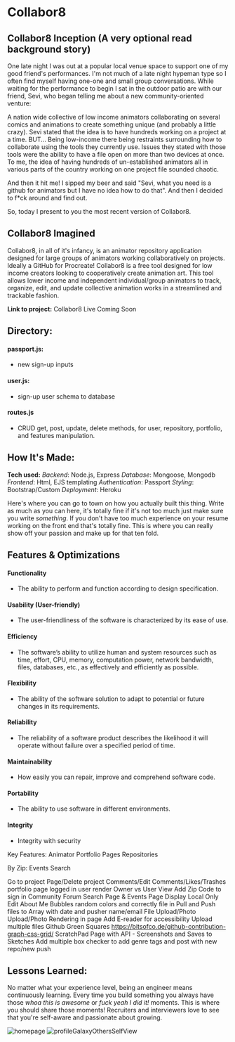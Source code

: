 # Collabor8
## Collabor8 Inception (A very optional read background story)
One late night I was out at a popular local venue space to support one of my good friend's performances. I'm not much of a late night hypeman type so I often find myself having one-one and small group conversations. While waiting for the performance to begin I sat in the outdoor patio are with our friend, Sevi, who began telling me about a new community-oriented venture: 

A nation wide collective of low income animators collaborating on several comics and animations to create something unique (and probably a little crazy).
Sevi stated that the idea is to have hundreds working on a project at a time. BUT...
Being low-income there being restraints surrounding how to collaborate using the tools they currently use. Issues they stated with those tools were the ability to have a file open on more than two devices at once. To me, the idea of having hundreds of un-established animators all in various parts of the country working on one project file sounded chaotic.

And then it hit me! I sipped my beer and said "Sevi, what you need is a github for animators but I have no idea how to do that". And then I decided to f*ck around and find out.  

So, today I present to you the most recent version of Collabor8.

## Collabor8 Imagined
Collabor8, in all of it's infancy, is an animator repository application designed for large groups of animators working collaboratively on projects. Ideally a GitHub for Procreate! Collabor8 is a free tool designed for low income creators looking to cooperatively create animation art. This tool allows lower income and independent individual/group animators to track, organize, edit, and update collective animation works in a streamlined and trackable fashion.

**Link to project:** Collabor8 Live Coming Soon

## Directory:
#### passport.js:
- new sign-up inputs

#### user.js:
- sign-up user schema to database

#### routes.js
- CRUD get, post, update, delete methods, for user, repository, portfolio, and features manipulation. 

## How It's Made:

**Tech used:** 
*Backend*: Node.js, Express
*Database*: Mongoose, Mongodb 
*Frontend*: Html, EJS templating
*Authentication*: Passport
*Styling*: Bootstrap/Custom
*Deployment*: Heroku


Here's where you can go to town on how you actually built this thing. Write as much as you can here, it's totally fine if it's not too much just make sure you write *something*. If you don't have too much experience on your resume working on the front end that's totally fine. This is where you can really show off your passion and make up for that ten fold. 

## Features & Optimizations

#### Functionality
- The ability to perform and function according to design specification.

#### Usability (User-friendly)
- The user-friendliness of the software is characterized by its ease of use.

#### Efficiency
- The software’s ability to utilize human and system resources such as time, effort, CPU, memory, computation power, network bandwidth, files, databases, etc., as effectively and efficiently as possible.

#### Flexibility 
- The ability of the software solution to adapt to potential or future changes in its requirements.

#### Reliability
- The reliability of a software product describes the likelihood it will operate without failure over a specified period of time.


#### Maintainability
- How easily you can repair, improve and comprehend software code.

#### Portability
- The ability to use software in different environments.


#### Integrity
- Integrity with security

Key Features:
Animator Portfolio Pages 
Repositories

By Zip:
Events 
Search

 Go to project Page/Delete project
    Comments/Edit Comments/Likes/Trashes portfolio page logged in user render
    Owner vs User View
    Add Zip Code to sign in
    Community Forum 
    Search Page & Events Page
    Display Local Only
    Edit About Me
    Bubbles random colors and correctly file in
    Pull and Push files to Array with date and pusher name/email
    File Upload/Photo Upload/Photo Rendering in page
    Add E-reader for accessibility
    Upload multiple files
    Github Green Squares https://bitsofco.de/github-contribution-graph-css-grid/
    ScratchPad Page with API - Screenshots and Saves to Sketches
    Add multiple box checker to add genre tags and post with new repo/new push

<!-- You don't have to include this section but interviewers *love* that you can not only deliver a final product that looks great but also functions efficiently. Did you write something then refactor it later and the result was 5x faster than the original implementation? Did you cache your assets? Things that you write in this section are **GREAT** to bring up in interviews and you can use this section as reference when studying for technical interviews! -->

## Lessons Learned:

No matter what your experience level, being an engineer means continuously learning. Every time you build something you always have those *whoa this is awesome* or *fuck yeah I did it!* moments. This is where you should share those moments! Recruiters and interviewers love to see that you're self-aware and passionate about growing.

![homepage](https://user-images.githubusercontent.com/22268455/172026318-ab0369d5-1eb8-4037-9223-54672ab20311.png)
![profileGalaxyOthersSelfView](https://user-images.githubusercontent.com/22268455/172026323-6c03693d-4100-4be9-8c5d-4a670f62bbfc.png)

